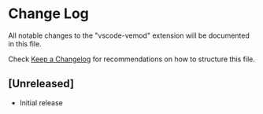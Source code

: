 # Change Log

All notable changes to the "vscode-vemod" extension will be documented in this file.

Check [Keep a Changelog](http://keepachangelog.com/) for recommendations on how to structure this file.

## [Unreleased]

- Initial release